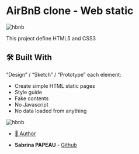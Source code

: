 # AirBnB clone - Web static

![hbnb](https://zupimages.net/up/23/46/bt8n.png)

This project define HTML5 and CSS3

## 🛠 Built With <a name="built-with">

“Design” / “Sketch” / “Prototype” each element:

* Create simple HTML static pages
* Style guide
* Fake contents
* No Javascript
* No data loaded from anything

![hbnb](https://zupimages.net/up/23/46/zxyo.png)

- [👥 Author](#author)
* **Sabrina PAPEAU** - [Github](https://github.com/Holbiwan)
